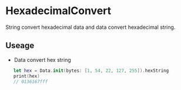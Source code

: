 # HexadecimalConvert
String convert hexadecimal data and data convert hexadecimal string.


## Useage

* Data convert hex string

``` swift
   let hex = Data.init(bytes: [1, 54, 22, 127, 255]).hexString
   print(hex)
   // 0136167fff
  
```
